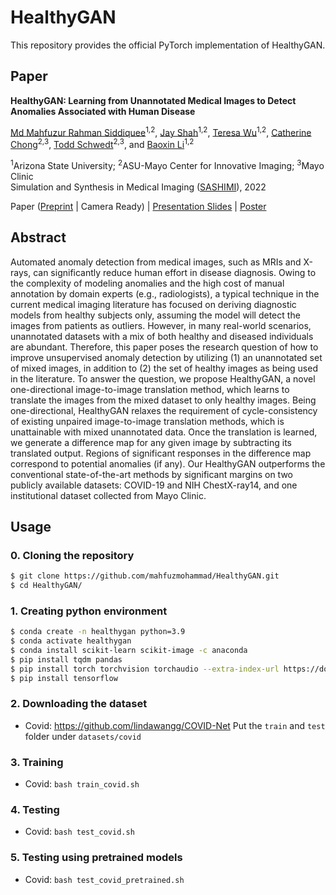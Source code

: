 # HealthyGAN
This repository provides the official PyTorch implementation of HealthyGAN.

## Paper
**HealthyGAN: Learning from Unannotated Medical Images to Detect Anomalies Associated with Human Disease**

[Md Mahfuzur Rahman Siddiquee](https://github.com/mahfuzmohammad)<sup>1,2</sup>, [Jay Shah](https://www.public.asu.edu/~jgshah1/)<sup>1,2</sup>, [Teresa Wu](https://search.asu.edu/profile/342678)<sup>1,2</sup>, [Catherine Chong](https://www.mayo.edu/research/faculty/chong-catherine-cat-ph-d/bio-20146998?_ga=2.180486759.1523948133.1540410816-481891997.1538001956)<sup>2,3</sup>, [Todd Schwedt](https://www.mayo.edu/research/faculty/schwedt-todd-j-m-d/bio-20091053)<sup>2,3</sup>, and [Baoxin Li](https://search.asu.edu/profile/747601)<sup>1,2</sup><br/>

<sup>1</sup>Arizona State University; <sup>2</sup>ASU-Mayo Center for Innovative Imaging; <sup>3</sup>Mayo Clinic<br/>
Simulation and Synthesis in Medical Imaging ([SASHIMI](https://2022.sashimi-workshop.org/)), 2022

Paper ([Preprint](https://arxiv.org/pdf/2209.01822) | Camera Ready) | [Presentation Slides](https://drive.google.com/file/d/1ef79RZ9Uxcrh95iiqib9WMkjaMMOn7H7/view?usp=sharing) | [Poster](https://drive.google.com/file/d/1eX0shDWCztlqyuvmgvQhexBKYfgM9DhK/view?usp=sharing)

## Abstract
Automated anomaly detection from medical images, such as MRIs and X-rays, can significantly reduce human effort in disease diagnosis. Owing to the complexity of modeling anomalies and the high cost of manual annotation by domain experts (e.g., radiologists), a typical technique in the current medical imaging literature has focused on deriving diagnostic models from healthy subjects only, assuming the model will detect the images from patients as outliers. However, in many real-world scenarios, unannotated datasets with a mix of both healthy and diseased individuals are abundant. Therefore, this paper poses the research question of how to improve unsupervised anomaly detection by utilizing (1) an unannotated set of mixed images, in addition to (2) the set of healthy images as being used in the literature. To answer the question, we propose HealthyGAN, a novel one-directional image-to-image translation method, which learns to translate the images from the mixed dataset to only healthy images. Being one-directional, HealthyGAN relaxes the requirement of cycle-consistency of existing unpaired image-to-image translation methods, which is unattainable with mixed unannotated data. Once the translation is learned, we generate a difference map for any given image by subtracting its translated output. Regions of significant responses in the difference map correspond to potential anomalies (if any). Our HealthyGAN outperforms the conventional state-of-the-art methods by significant margins on two publicly available datasets: COVID-19 and NIH ChestX-ray14, and one institutional dataset collected from Mayo Clinic.

## Usage

### 0. Cloning the repository

```bash
$ git clone https://github.com/mahfuzmohammad/HealthyGAN.git
$ cd HealthyGAN/
```

### 1. Creating python environment

```bash
$ conda create -n healthygan python=3.9
$ conda activate healthygan
$ conda install scikit-learn scikit-image -c anaconda
$ pip install tqdm pandas
$ pip install torch torchvision torchaudio --extra-index-url https://download.pytorch.org/whl/cu116
$ pip install tensorflow
```

### 2. Downloading the dataset

- Covid: https://github.com/lindawangg/COVID-Net
Put the `train` and `test` folder under `datasets/covid`

### 3. Training

- Covid: `bash train_covid.sh`

### 4. Testing

- Covid: `bash test_covid.sh`

### 5. Testing using pretrained models

- Covid: `bash test_covid_pretrained.sh`
